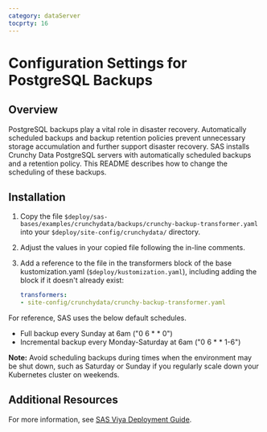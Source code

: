 ```yaml
---
category: dataServer
tocprty: 16
---
```


# Configuration Settings for PostgreSQL Backups

## Overview

PostgreSQL backups play a vital role in disaster recovery. Automatically scheduled backups and backup retention policies prevent unnecessary storage accumulation and further support disaster recovery. SAS installs Crunchy Data PostgreSQL servers with automatically scheduled backups and a retention policy. This README describes how to change the scheduling of these backups.

## Installation

1. Copy the file `$deploy/sas-bases/examples/crunchydata/backups/crunchy-backup-transformer.yaml` into your `$deploy/site-config/crunchydata/` directory.

2. Adjust the values in your copied file following the in-line comments.

3. Add a reference to the file in the transformers block of the base kustomization.yaml (`$deploy/kustomization.yaml`), including adding the block if it doesn't already exist:

   ```yaml
   transformers:
   - site-config/crunchydata/crunchy-backup-transformer.yaml
   ```

For reference, SAS uses the below default schedules.

* Full backup every Sunday at 6am ("0 6 * * 0")
* Incremental backup every Monday-Saturday at 6am ("0 6 * * 1-6")

**Note:** Avoid scheduling backups during times when the environment may be shut down, such as Saturday or Sunday if you regularly scale down your Kubernetes cluster on weekends.

## Additional Resources

For more information, see [SAS Viya Deployment Guide](http://documentation.sas.com/?cdcId=itopscdc&cdcVersion=default&docsetId=dplyml0phy0dkr&docsetTarget=titlepage.htm&locale=en).